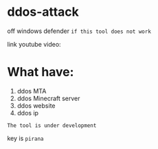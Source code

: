 # ddos-attack

off windows defender `if this tool does not work`

link youtube video:

# What have:
1. ddos MTA
2. ddos Minecraft server
3. ddos website
4. ddos ip

`The tool is under development`

key is `pirana`
